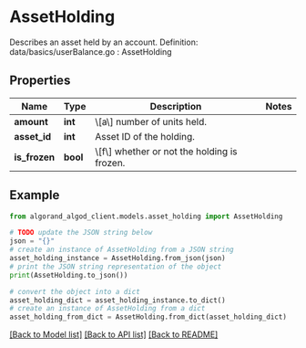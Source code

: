 # AssetHolding

Describes an asset held by an account.  Definition: data/basics/userBalance.go : AssetHolding

## Properties

Name | Type | Description | Notes
------------ | ------------- | ------------- | -------------
**amount** | **int** | \\[a\\] number of units held. | 
**asset_id** | **int** | Asset ID of the holding. | 
**is_frozen** | **bool** | \\[f\\] whether or not the holding is frozen. | 

## Example

```python
from algorand_algod_client.models.asset_holding import AssetHolding

# TODO update the JSON string below
json = "{}"
# create an instance of AssetHolding from a JSON string
asset_holding_instance = AssetHolding.from_json(json)
# print the JSON string representation of the object
print(AssetHolding.to_json())

# convert the object into a dict
asset_holding_dict = asset_holding_instance.to_dict()
# create an instance of AssetHolding from a dict
asset_holding_from_dict = AssetHolding.from_dict(asset_holding_dict)
```
[[Back to Model list]](../README.md#documentation-for-models) [[Back to API list]](../README.md#documentation-for-api-endpoints) [[Back to README]](../README.md)


